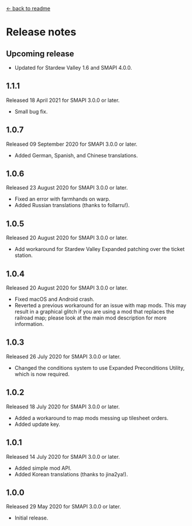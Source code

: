 ﻿[← back to readme](README.md)

# Release notes
## Upcoming release
- Updated for Stardew Valley 1.6 and SMAPI 4.0.0.

## 1.1.1
Released 18 April 2021 for SMAPI 3.0.0 or later.

- Small bug fix.

## 1.0.7
Released 09 September 2020 for SMAPI 3.0.0 or later.

- Added German, Spanish, and Chinese translations.

## 1.0.6
Released 23 August 2020 for SMAPI 3.0.0 or later.

- Fixed an error with farmhands on warp.
- Added Russian translations (thanks to follarru!).

## 1.0.5
Released 20 August 2020 for SMAPI 3.0.0 or later.

- Add workaround for Stardew Valley Expanded patching over the ticket station.

## 1.0.4
Released 20 August 2020 for SMAPI 3.0.0 or later.

- Fixed macOS and Android crash.
- Reverted a previous workaround for an issue with map mods. This may result in a graphical glitch if you are using a mod that replaces the railroad map; please look at the main mod description for more information.

## 1.0.3
Released 26 July 2020 for SMAPI 3.0.0 or later.

- Changed the conditions system to use Expanded Preconditions Utility, which is now required.

## 1.0.2
Released 18 July 2020 for SMAPI 3.0.0 or later.

- Added a workaround to map mods messing up tilesheet orders.
- Added update key.

## 1.0.1
Released 14 July 2020 for SMAPI 3.0.0 or later.

- Added simple mod API.
- Added Korean translations (thanks to jina2ya!).

## 1.0.0
Released 29 May 2020 for SMAPI 3.0.0 or later.

- Initial release.
